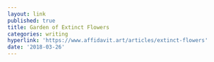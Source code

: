 ```yaml
---
layout: link
published: true
title: Garden of Extinct Flowers
categories: writing
hyperlink: 'https://www.affidavit.art/articles/extinct-flowers'
date: '2018-03-26'
---
```

